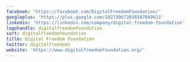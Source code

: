```yaml
---
facebook: 'https://facebook.com/DigitalFreedomFoundation/'
googleplus: 'https://plus.google.com/102730673030187049613'
linkedin: 'https://linkedin.com/company/digital-freedom-foundation'
logohandle: digitalfreedomfoundation
sort: digitalfreedomfoundation
title: Digital Freedom Foundation
twitter: digitalfreedoms
website: 'https://www.digitalfreedomfoundation.org/'
---
```

